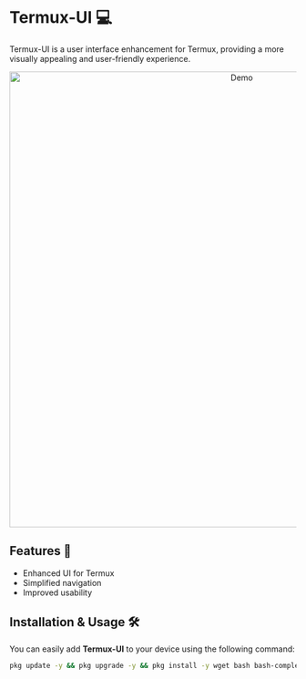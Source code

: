 # Termux-UI 💻

Termux-UI is a user interface enhancement for Termux, providing a more visually appealing and user-friendly experience.

<p align="center">
  <img src="https://raw.githubusercontent.com/AbdulRKB/Termux-UI/refs/heads/main/img/demo.png" alt="Demo" width="800">
</p>


## Features 🚀

- Enhanced UI for Termux
- Simplified navigation
- Improved usability

## Installation & Usage 🛠️

You can easily add **Termux-UI** to your device using the following command:

```bash
pkg update -y && pkg upgrade -y && pkg install -y wget bash bash-completion coreutils grep findutils util-linux && wget -O ../usr/etc/bash.bashrc https://raw.githubusercontent.com/AbdulRKB/Termux-UI/refs/heads/main/bash.bashrc
```
